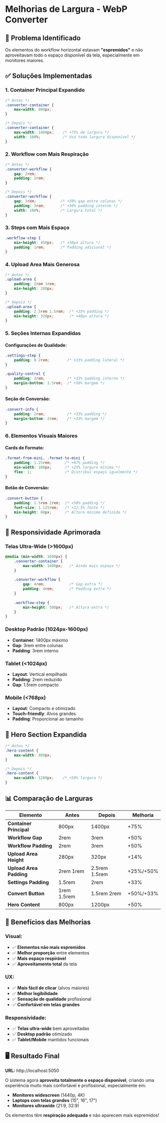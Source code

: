 # Melhorias de Largura - WebP Converter

## 🎯 Problema Identificado

Os elementos do workflow horizontal estavam **"espremidos"** e não aproveitavam todo o espaço disponível da tela, especialmente em monitores maiores.

## ✅ Soluções Implementadas

### **1. Container Principal Expandido**
```css
/* Antes */
.converter-container {
    max-width: 800px;
}

/* Depois */
.converter-container {
    max-width: 1400px;    /* +75% de largura */
    width: 100%;          /* Usa toda largura disponível */
}
```

### **2. Workflow com Mais Respiração**
```css
/* Antes */
.converter-workflow {
    gap: 2rem;
    padding: 2rem;
}

/* Depois */
.converter-workflow {
    gap: 3rem;           /* +50% gap entre colunas */
    padding: 3rem;       /* +50% padding interno */
    width: 100%;         /* Largura total */
}
```

### **3. Steps com Mais Espaço**
```css
.workflow-step {
    min-height: 450px;   /* +50px altura */
    padding: 1rem;       /* Padding adicional */
}
```

### **4. Upload Area Mais Generosa**
```css
/* Antes */
.upload-area {
    padding: 2rem 1rem;
    min-height: 280px;
}

/* Depois */
.upload-area {
    padding: 2.5rem 1.5rem;  /* +25% padding */
    min-height: 320px;       /* +40px altura */
}
```

### **5. Seções Internas Expandidas**

#### **Configurações de Qualidade:**
```css
.settings-step {
    padding: 0 2rem;        /* +33% padding lateral */
}

.quality-control {
    padding: 2rem;          /* +33% padding interno */
    margin-bottom: 1.5rem;  /* +50% margem */
}
```

#### **Seção de Conversão:**
```css
.convert-info {
    padding: 2rem;          /* +33% padding */
    margin-bottom: 2rem;    /* +33% margem */
}
```

### **6. Elementos Visuais Maiores**

#### **Cards de Formato:**
```css
.format-from-mini, .format-to-mini {
    padding: 1.25rem;      /* +67% padding */
    min-width: 100px;      /* +25% largura mínima */
    flex: 1;               /* Distribui espaço igualmente */
}
```

#### **Botão de Conversão:**
```css
.convert-button {
    padding: 1.5rem 2rem;  /* +50% padding */
    font-size: 1.125rem;   /* +12.5% fonte */
    min-height: 60px;      /* Altura mínima definida */
}
```

## 📐 Responsividade Aprimorada

### **Telas Ultra-Wide (>1600px)**
```css
@media (min-width: 1600px) {
    .converter-container {
        max-width: 1600px;   /* Ainda mais espaço */
    }
    
    .converter-workflow {
        gap: 4rem;           /* Gap extra */
        padding: 4rem;       /* Padding extra */
    }
    
    .workflow-step {
        min-height: 500px;   /* Altura extra */
    }
}
```

### **Desktop Padrão (1024px-1600px)**
- **Container**: 1400px máximo
- **Gap**: 3rem entre colunas
- **Padding**: 3rem interno

### **Tablet (<1024px)**
- **Layout**: Vertical empilhado
- **Padding**: 2rem reduzido
- **Gap**: 1.5rem compacto

### **Mobile (<768px)**
- **Layout**: Compacto e otimizado
- **Touch-friendly**: Alvos grandes
- **Padding**: Proporcional ao tamanho

## 🎨 Hero Section Expandida

```css
/* Antes */
.hero-content {
    max-width: 800px;
}

/* Depois */
.hero-content {
    max-width: 1200px;    /* +50% largura */
}
```

## 📊 Comparação de Larguras

| Elemento | Antes | Depois | Melhoria |
|----------|--------|--------|----------|
| **Container Principal** | 800px | 1400px | +75% |
| **Workflow Gap** | 2rem | 3rem | +50% |
| **Workflow Padding** | 2rem | 3rem | +50% |
| **Upload Area Height** | 280px | 320px | +14% |
| **Upload Area Padding** | 2rem 1rem | 2.5rem 1.5rem | +25%/+50% |
| **Settings Padding** | 1.5rem | 2rem | +33% |
| **Convert Button** | 1rem 1.5rem | 1.5rem 2rem | +50%/+33% |
| **Hero Content** | 800px | 1200px | +50% |

## 🚀 Benefícios das Melhorias

### **Visual:**
- ✅ **Elementos não mais espremidos**
- ✅ **Melhor proporção** entre elementos
- ✅ **Mais espaço respirável**
- ✅ **Aproveitamento total** da tela

### **UX:**
- ✅ **Mais fácil de clicar** (alvos maiores)
- ✅ **Melhor legibilidade**
- ✅ **Sensação de qualidade** profissional
- ✅ **Confortável em telas grandes**

### **Responsividade:**
- ✅ **Telas ultra-wide** bem aproveitadas
- ✅ **Desktop padrão** otimizado
- ✅ **Tablet/Mobile** mantidos funcionais

## 🖥️ **Resultado Final**

**URL:** http://localhost:5050

O sistema agora **aproveita totalmente o espaço disponível**, criando uma experiência muito mais confortável e profissional, especialmente em:
- **Monitores widescreen** (1440p, 4K)
- **Laptops com telas grandes** (15", 16", 17")
- **Monitores ultrawide** (21:9, 32:9)

Os elementos têm **respiração adequada** e não aparecem mais espremidos! 